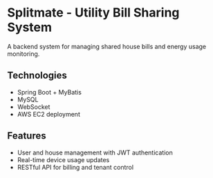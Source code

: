 # Splitmate - Utility Bill Sharing System

A backend system for managing shared house bills and energy usage monitoring.

## Technologies
- Spring Boot + MyBatis
- MySQL
- WebSocket
- AWS EC2 deployment

## Features
- User and house management with JWT authentication
- Real-time device usage updates
- RESTful API for billing and tenant control